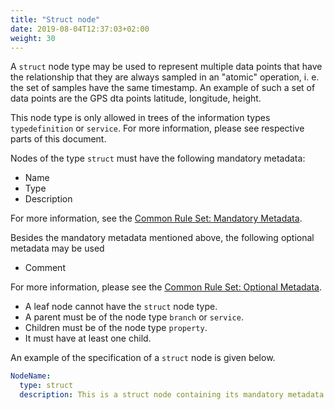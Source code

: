 ```yaml
---
title: "Struct node"
date: 2019-08-04T12:37:03+02:00
weight: 30
---
```


A `struct` node type may be used to represent multiple data points that have the relationship that they are always sampled in an "atomic" operation,
i. e. the set of samples have the same timestamp.
An example of such a set of data points are the GPS dta points latitude, longitude, height.

This node type is only allowed in trees of the information types `typedefinition` or `service`.
For more information, please see respective parts of this document.

Nodes of the type `struct` must have the following mandatory metadata:
- Name
- Type
- Description

For more information, see the [Common Rule Set: Mandatory Metadata](/hierarchical_information_model/common_rule_set/basics#mandatory-metadata).

Besides the mandatory metadata mentioned above, the following optional metadata may be used
- Comment

For more information, please see the [Common Rule Set: Optional Metadata](/hierarchical_information_model/common_rule_set/basics#optional-metadata).

- A leaf node cannot have the `struct` node type.
- A parent must be of the node type `branch` or `service`.
- Children must be of the node type `property`.
- It must have at least one child.

An example of the specification of a `struct` node is given below.
```YAML
NodeName:
  type: struct
  description: This is a struct node containing its mandatory metadata.
```
